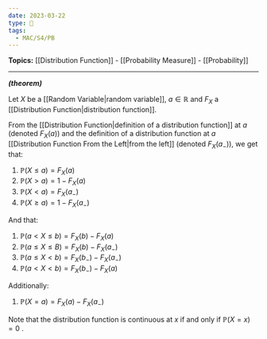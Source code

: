 ```yaml
---
date: 2023-03-22
type: 🧠
tags:
  - MAC/S4/PB
---
```


**Topics:** [[Distribution Function]] - [[Probability Measure]] - [[Probability]]

---

_**(theorem)**_

Let $X$ be a [[Random Variable|random variable]], $a \in \mathbb{R}$ and $F_X$ a [[Distribution Function|distribution function]].

From the [[Distribution Function|definition of a distribution function]] at $a$ (denoted $F_X(a)$) and the definition of a distribution function at $a$ [[Distribution Function From the Left|from the left]] (denoted $F_X(a_-)$), we get that:

1. $\mathbb{P}(X \leq a) = F_X(a)$
2. $\mathbb{P}(X > a) = 1 - F_X(a)$
3. $\mathbb{P}(X < a) = F_X(a_-)$
4. $\mathbb{P}(X \geq a) = 1 - F_X(a_-)$

And that:

1. $\mathbb{P}(a < X \leq b) = F_X(b) - F_X(a)$
2. $\mathbb{P}(a \leq X \leq B) = F_X(b) - F_X(a_-)$
3. $\mathbb{P}(a \leq X < b) = F_X(b_-) - F_X(a_-)$
4. $\mathbb{P}(a < X < b) = F_X(b_-) - F_X(a)$

Additionally:

1. $\mathbb{P}(X = a) = F_X(a) - F_X(a_-)$

Note that the distribution function is continuous at $x$ if and only if $\mathbb{P}(X = x) = 0$ .
